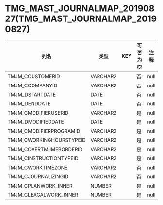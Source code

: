 # TMG_MAST_JOURNALMAP_20190827(TMG_MAST_JOURNALMAP_20190827)
| 列名   | 类型   | KEY  | 可否为空 | 注释   |
| ---- | ---- | ---- | ---- | ---- |
|TMJM_CCUSTOMERID|VARCHAR2||否|null|
|TMJM_CCOMPANYID|VARCHAR2||否|null|
|TMJM_DSTARTDATE|DATE||否|null|
|TMJM_DENDDATE|DATE||否|null|
|TMJM_CMODIFIERUSERID|VARCHAR2||是|null|
|TMJM_DMODIFIEDDATE|DATE||是|null|
|TMJM_CMODIFIERPROGRAMID|VARCHAR2||是|null|
|TMJM_CWORKINGHOURSTYPEID|VARCHAR2||是|null|
|TMJM_COVERTMJMEBORDERID|VARCHAR2||是|null|
|TMJM_CINSTRUCTIONTYPEID|VARCHAR2||是|null|
|TMJM_CWORKTIMEZONE|VARCHAR2||否|null|
|TMJM_CJOURNALIZINGID|VARCHAR2||否|null|
|TMJM_CPLANWORK_INNER|NUMBER||是|null|
|TMJM_CLEAGALWORK_INNER|NUMBER||是|null|
